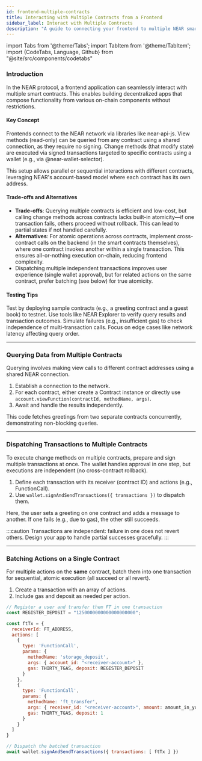 ```yaml
---
id: frontend-multiple-contracts
title: Interacting with Multiple Contracts from a Frontend
sidebar_label: Interact with Multiple Contracts
description: "A guide to connecting your frontend to multiple NEAR smart contracts, querying data, and calling methods on them."
---
```


import Tabs from '@theme/Tabs';
import TabItem from '@theme/TabItem';
import {CodeTabs, Language, Github} from "@site/src/components/codetabs"

### Introduction

In the NEAR protocol, a frontend application can seamlessly interact with multiple smart contracts. This enables building decentralized apps that compose functionality from various on-chain components without restrictions.

#### Key Concept
Frontends connect to the NEAR network via libraries like near-api-js. View methods (read-only) can be queried from any contract using a shared connection, as they require no signing. Change methods (that modify state) are executed via signed transactions targeted to specific contracts using a wallet (e.g., via @near-wallet-selector).

This setup allows parallel or sequential interactions with different contracts, leveraging NEAR's account-based model where each contract has its own address.

#### Trade-offs and Alternatives
- **Trade-offs**: Querying multiple contracts is efficient and low-cost, but calling change methods across contracts lacks built-in atomicity—if one transaction fails, others proceed without rollback. This can lead to partial states if not handled carefully.
- **Alternatives**: For atomic operations across contracts, implement cross-contract calls on the backend (in the smart contracts themselves), where one contract invokes another within a single transaction. This ensures all-or-nothing execution on-chain, reducing frontend complexity.
- Dispatching multiple independent transactions improves user experience (single wallet approval), but for related actions on the same contract, prefer batching (see below) for true atomicity.

#### Testing Tips
Test by deploying sample contracts (e.g., a greeting contract and a guest book) to testnet. Use tools like NEAR Explorer to verify query results and transaction outcomes. Simulate failures (e.g., insufficient gas) to check independence of multi-transaction calls. Focus on edge cases like network latency affecting query order.

---

### Querying Data from Multiple Contracts

Querying involves making view calls to different contract addresses using a shared NEAR connection.

1. Establish a connection to the network.
2. For each contract, either create a Contract instance or directly use `account.viewFunction(contractId, methodName, args)`.
3. Await and handle the results independently.

<CodeTabs>
  <Language value="js" language="ts">
    <Github fname="index.js"
          url="https://github.com/near-examples/frontend-multiple-contracts/blob/main/frontend/index.js"
          start="70" end="76" />
  </Language>
</CodeTabs>

This code fetches greetings from two separate contracts concurrently, demonstrating non-blocking queries.

---

### Dispatching Transactions to Multiple Contracts

To execute change methods on multiple contracts, prepare and sign multiple transactions at once. The wallet handles approval in one step, but executions are independent (no cross-contract rollback).

1. Define each transaction with its receiver (contract ID) and actions (e.g., FunctionCall).
2. Use `wallet.signAndSendTransactions({ transactions })` to dispatch them.

<CodeTabs>
  <Language value="js" language="ts">
    <Github fname="index.js"
            url="https://github.com/near-examples/frontend-multiple-contracts/blob/main/frontend/index.js"
            start="35" end="62" />
  </Language>
</CodeTabs>

Here, the user sets a greeting on one contract and adds a message to another. If one fails (e.g., due to gas), the other still succeeds.

:::caution
Transactions are independent: failure in one does not revert others. Design your app to handle partial successes gracefully.
:::

---

### Batching Actions on a Single Contract

For multiple actions on the **same** contract, batch them into one transaction for sequential, atomic execution (all succeed or all revert).

1. Create a transaction with an array of actions.
2. Include gas and deposit as needed per action.

```js
// Register a user and transfer them FT in one transaction
const REGISTER_DEPOSIT = "1250000000000000000000";

const ftTx = {
  receiverId: FT_ADDRESS,
  actions: [
    {
      type: 'FunctionCall',
      params: {
        methodName: 'storage_deposit',
        args: { account_id: "<receiver-account>" },
        gas: THIRTY_TGAS, deposit: REGISTER_DEPOSIT
      }
    },
    {
      type: 'FunctionCall',
      params: {
        methodName: 'ft_transfer',
        args: { receiver_id: "<receiver-account>", amount: amount_in_yocto },
        gas: THIRTY_TGAS, deposit: 1
      }
    }
  ]
}

// Dispatch the batched transaction
await wallet.signAndSendTransactions({ transactions: [ ftTx ] })
